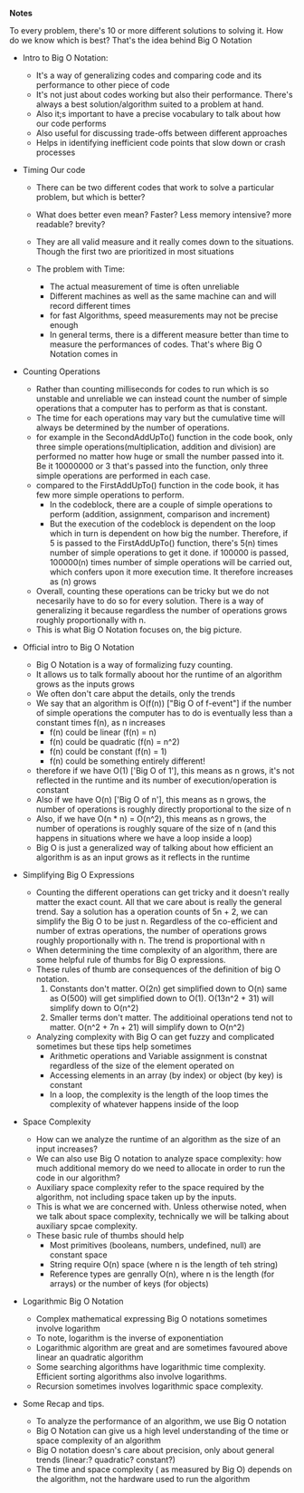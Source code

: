 **Notes**

To every problem, there's 10 or more different solutions to solving it. How do we know which is best?
That's the idea behind Big O Notation

- Intro to Big O Notation:
    - It's a way of generalizing codes and comparing code and its performance to other piece of code
    - It's not just about codes working but also their performance. There's always a best solution/algorithm suited to a problem at hand.
    - Also it;s important to have a precise vocabulary to talk about how our code performs
    - Also useful for discussing trade-offs between different approaches
    - Helps in identifying inefficient code points that slow down or crash processes

- Timing Our code
    - There can be two different codes that work to solve a particular problem, but which is better?
    - What does better even mean? Faster? Less memory intensive? more readable? brevity?
    - They are all valid measure and it really comes down to the situations. Though the first two are prioritized in most situations
    
    - The problem with Time:
        - The actual measurement of time is often unreliable
        - Different machines as well as the same machine can and will record different times
        - for fast Algorithms, speed measurements may not be precise enough
        - In general terms, there is a different measure better than time to measure the performances of codes. That's where Big O Notation comes in

- Counting Operations
    - Rather than counting milliseconds for codes to run which is so unstable and unreliable we can instead count the number of simple operations that a computer has to perform as that is constant.
    - The time for each operations may vary but the cumulative time will always be determined by the number of operations.
    - for example in the SecondAddUpTo() function in the code book, only three simple operations(multiplication, addition and division) are performed no matter how huge or small the number passed into it. Be it 10000000 or 3 that's passed into the function, only three simple operations are performed in each case.
    - compared to the FirstAddUpTo() function in the code book, it has few more simple operations to perform.
        - In the codeblock, there are a couple of simple operations to perform (addition, assignment, comparison and increment)
        - But the execution of the codeblock is dependent on the loop which in turn is dependent on how big the number.
        Therefore, if 5 is passed to the FirstAddUpTo() function, there's 5(n) times number of simple operations to get it done. if 100000 is passed, 100000(n) times number of simple operations will be carried out, which confers upon it more execution time.
        It therefore increases as (n) grows
    - Overall, counting these operations can be tricky but we do not necesarily have to do so for every solution. There is a way of generalizing it because regardless the number of operations grows roughly proportionally with n.
    - This is what Big O Notation focuses on, the big picture.

- Official intro to Big O Notation
    - Big O Notation is a way of formalizing fuzy counting.
    - It allows us to talk formally aboout hor the runtime of an algorithm grows as the inputs grows
    - We often don't care abput the details, only the trends
    - We say that an algorithm is O(f(n)) ["Big O of f-event"] if the number of simple operations the computer has to do is eventually less than a constant times f(n), as n increases
        - f(n) could be linear (f(n) = n)
        - f(n) could be quadratic (f(n) = n^2)
        - f(n) could be constant (f(n) = 1)
        - f(n) could be something entirely different!
    - therefore if we have O(1) ['Big O of 1'], this means as n grows, it's not reflected in the runtime and its number of execution/operation is constant
    - Also if we have O(n) ['Big O of n'], this means as n grows, the number of operations is roughly directly proportional to the size of n
    - Also, if we have O(n * n) = O(n^2), this means as n grows, the number of operations is roughly square of the size of n (and this happens in situations where we have a loop inside a loop)
    - Big O is just a generalized way of talking about how efficient an algorithm is as an input grows as it reflects in the runtime

- Simplifying Big O Expressions
    - Counting the different operations can get tricky and it doesn't really matter the exact count. All that we care about is really the general trend. Say a solution has a operation counts of 5n + 2, we can simplify the Big O to be just n. Regardless of the co-efficient and number of extras operations, the number of operations grows roughly proportionally with n. The trend is proportional with n
    - When determining the time complexity of an algorithm, there are some helpful rule of thumbs for Big O expressions.
    - These rules of thumb are consequences of the definition of big O notation.
        1. Constants don't matter.      O(2n) get simplified down to O(n) same as O(500) will get simplified down to O(1). O(13n^2 + 31) will simplify down to O(n^2)
        2. Smaller terms don't matter. The additioinal operations tend not to matter.   O(n^2 + 7n + 21) will simplify down to O(n^2)
    - Analyzing complexity with Big O can get fuzzy and complicated sometimes but these tips help sometimes
        - Arithmetic operations and Variable assignment is constnat regardless of the size of the element operated on
        - Accessing elements in an array (by index) or object (by key) is constant
        - In a loop, the complexity is the length of the loop times the complexity of whatever happens inside of the loop

- Space Complexity
    - How can we analyze the runtime of an algorithm as the size of an input increases?
    - We can also use Big O notation to analyze space complexity: how much additional memory do we need to allocate in order to run the code in our algorithm?
    - Auxiliary space complexity refer to the space required by the algorithm, not including space taken up by the inputs.
    - This is what we are concerned with. Unless otherwise noted, when we talk about space complexity, technically we will be talking about auxiliary spcae complexity.
    - These basic rule of thumbs should help
        - Most primitives (booleans, numbers, undefined, null) are constant space
        - String require O(n) space (where n is the length of teh string)
        - Reference types are genrally O(n), where n is the length (for arrays) or the number of keys (for objects)

- Logarithmic Big O Notation
    - Complex mathematical expressing Big O notations sometimes involve logarithm
    - To note, logarithm is the inverse of exponentiation
    - Logarithmic algorithm are great and are sometimes favoured above linear an quadratic algorithm
    - Some searching algorithms have logarithmic time complexity. Efficient sorting algorithms also involve logarithms.
    - Recursion sometimes involves logarithmic space complexity.

- Some Recap and tips.
    - To analyze the performance of an algorithm, we use Big O notation
    - Big O Notation can give us a high level understanding of the time or space complexity of an algorithm
    - Big O notation doesn's care about precision, only about general trends (linear:? quadratic? constant?)
    - The time and space complexity ( as measured by Big O) depends on the algorithm, not the hardware used to run the algorithm

